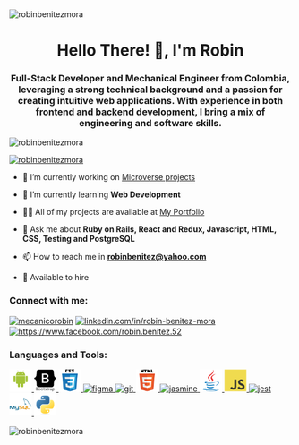 <img src="https://user-images.githubusercontent.com/90795408/185757659-cd433fe2-e608-4833-be58-2f174a4aaa3d.jpg" align="center" alt="robinbenitezmora" />

<h1 align="center">Hello There! 👋, I'm Robin</h1>

<h3 align="center">Full-Stack Developer and Mechanical Engineer from Colombia, leveraging a strong technical background and a passion for creating intuitive web applications. With experience in both frontend and backend development, I bring a mix of engineering and software skills.</h3>

<p align="left"> <img src="https://komarev.com/ghpvc/?username=robinbenitezmora&label=Profile%20views&color=0e75b6&style=flat" alt="robinbenitezmora" /> </p>

<p align="left"> <a href="https://github.com/ryo-ma/github-profile-trophy"><img src="https://github-profile-trophy.vercel.app/?username=robinbenitezmora" alt="robinbenitezmora" /></a> </p>

- 🔭 I’m currently working on [Microverse projects](https://dazzling-gelato-a01006.netlify.app)

- 🌱 I’m currently learning **Web Development**

- 👨‍💻 All of my projects are available at [My Portfolio](https://main--joyful-cajeta-55bb48.netlify.app)

- 💬 Ask me about **Ruby on Rails, React and Redux, Javascript, HTML, CSS, Testing and PostgreSQL**

- 📫 How to reach me in **robinbenitez@yahoo.com**

- 🦾 Available to hire 

<h3 align="left">Connect with me:</h3>
<p align="left">
<a href="https://twitter.com/mecanicorobin" target="blank"><img align="center" src="https://raw.githubusercontent.com/rahuldkjain/github-profile-readme-generator/master/src/images/icons/Social/twitter.svg" alt="mecanicorobin" height="30" width="40" /></a>
<a href="https://linkedin.com/in/linkedin.com/in/robin-benitez-mora" target="blank"><img align="center" src="https://raw.githubusercontent.com/rahuldkjain/github-profile-readme-generator/master/src/images/icons/Social/linked-in-alt.svg" alt="linkedin.com/in/robin-benitez-mora" height="30" width="40" /></a>
<a href="https://fb.com/https://www.facebook.com/robin.benitez.52" target="blank"><img align="center" src="https://raw.githubusercontent.com/rahuldkjain/github-profile-readme-generator/master/src/images/icons/Social/facebook.svg" alt="https://www.facebook.com/robin.benitez.52" height="30" width="40" /></a>
</p>

<h3 align="left">Languages and Tools:</h3>
<p align="left"> <a href="https://developer.android.com" target="_blank" rel="noreferrer"> <img src="https://raw.githubusercontent.com/devicons/devicon/master/icons/android/android-original-wordmark.svg" alt="android" width="40" height="40"/> </a> <a href="https://getbootstrap.com" target="_blank" rel="noreferrer"> <img src="https://raw.githubusercontent.com/devicons/devicon/master/icons/bootstrap/bootstrap-plain-wordmark.svg" alt="bootstrap" width="40" height="40"/> </a> <a href="https://www.w3schools.com/css/" target="_blank" rel="noreferrer"> <img src="https://raw.githubusercontent.com/devicons/devicon/master/icons/css3/css3-original-wordmark.svg" alt="css3" width="40" height="40"/> </a> <a href="https://www.figma.com/" target="_blank" rel="noreferrer"> <img src="https://www.vectorlogo.zone/logos/figma/figma-icon.svg" alt="figma" width="40" height="40"/> </a> <a href="https://git-scm.com/" target="_blank" rel="noreferrer"> <img src="https://www.vectorlogo.zone/logos/git-scm/git-scm-icon.svg" alt="git" width="40" height="40"/> </a> <a href="https://www.w3.org/html/" target="_blank" rel="noreferrer"> <img src="https://raw.githubusercontent.com/devicons/devicon/master/icons/html5/html5-original-wordmark.svg" alt="html5" width="40" height="40"/> </a> <a href="https://jasmine.github.io/" target="_blank" rel="noreferrer"> <img src="https://www.vectorlogo.zone/logos/jasmine/jasmine-icon.svg" alt="jasmine" width="40" height="40"/> </a> <a href="https://www.java.com" target="_blank" rel="noreferrer"> <img src="https://raw.githubusercontent.com/devicons/devicon/master/icons/java/java-original.svg" alt="java" width="40" height="40"/> </a> <a href="https://developer.mozilla.org/en-US/docs/Web/JavaScript" target="_blank" rel="noreferrer"> <img src="https://raw.githubusercontent.com/devicons/devicon/master/icons/javascript/javascript-original.svg" alt="javascript" width="40" height="40"/> </a> <a href="https://jestjs.io" target="_blank" rel="noreferrer"> <img src="https://www.vectorlogo.zone/logos/jestjsio/jestjsio-icon.svg" alt="jest" width="40" height="40"/> </a> <a href="https://www.mysql.com/" target="_blank" rel="noreferrer"> <img src="https://raw.githubusercontent.com/devicons/devicon/master/icons/mysql/mysql-original-wordmark.svg" alt="mysql" width="40" height="40"/> </a> <a href="https://www.python.org" target="_blank" rel="noreferrer"> <img src="https://raw.githubusercontent.com/devicons/devicon/master/icons/python/python-original.svg" alt="python" width="40" height="40"/> </a> </p>

<p><img align="center" src="https://github-readme-stats.vercel.app/api/top-langs?username=robinbenitezmora&show_icons=true&locale=en&layout=compact" alt="robinbenitezmora" /></p>

